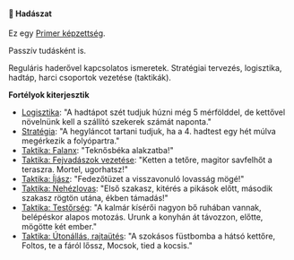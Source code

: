 #### 🔵 Hadászat

Ez egy [Primer képzettség](../015_primer_szekunder_ismeretek.md).

Passzív tudásként is.

Reguláris haderővel kapcsolatos ismeretek. Stratégiai tervezés, logisztika, hadtáp, harci csoportok vezetése (taktikák).

**Fortélyok kiterjesztik**

- [Logisztika](../fortelyok.szabad/logisztika.md): "A hadtápot szét tudjuk húzni még 5 mérfölddel, de kettővel növelnünk kell a szállító szekerek számát naponta."
- [Stratégia](../fortelyok.szabad/strategia.md): "A hegyláncot tartani tudjuk, ha a 4. hadtest egy hét múlva megérkezik a folyópartra."
- [Taktika: Falanx](../fortelyok.szabad/taktika_falanx.md): "Teknősbéka alakzatba!"
- [Taktika: Fejvadászok vezetése](../fortelyok.szabad/taktika_fejvadaszok_vezetese.md): "Ketten a tetőre, magitor savfelhőt a teraszra. Mortel, ugorhatsz!"
- [Taktika: Íjász](../fortelyok.szabad/taktika_ijasz.md): "Fedezőtüzet a visszavonuló lovasság mögé!"
- [Taktika: Nehézlovas](../fortelyok.szabad/taktika_nehezlovas.md): "Első szakasz, kitérés a pikások előtt, második szakasz rögtön utána, ékben támadás!"
- [Taktika: Testőrség](../fortelyok.szabad/taktika_testorseg.md): "A kalmár kísérői nagyon bő ruhában vannak, belépéskor alapos motozás. Urunk a konyhán át távozzon, előtte, mögötte két ember."
- [Taktika: Útonállás, rajtaütés](../fortelyok.szabad/taktika_utonallas_rajtautes.md): "A szokásos füstbomba a hátsó kettőre, Foltos, te a fáról lőssz, Mocsok, tied a kocsis."

<br />
